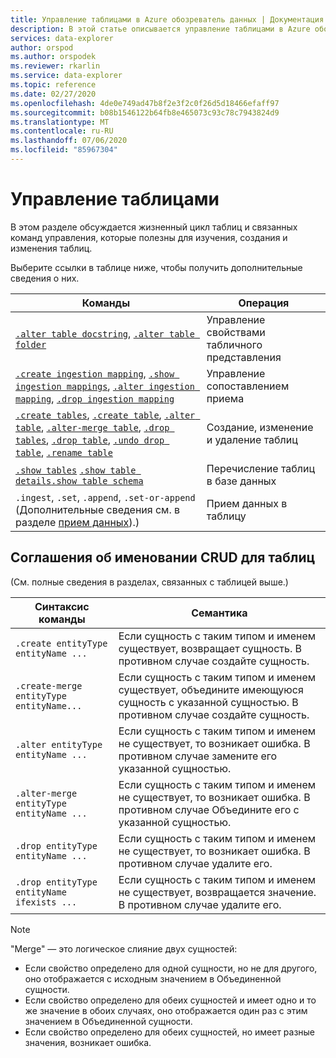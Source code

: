 ```yaml
---
title: Управление таблицами в Azure обозреватель данных | Документация Майкрософт
description: В этой статье описывается управление таблицами в Azure обозреватель данных.
services: data-explorer
author: orspod
ms.author: orspodek
ms.reviewer: rkarlin
ms.service: data-explorer
ms.topic: reference
ms.date: 02/27/2020
ms.openlocfilehash: 4de0e749ad47b8f2e3f2c0f26d5d18466efaff97
ms.sourcegitcommit: b08b1546122b64fb8e465073c93c78c7943824d9
ms.translationtype: MT
ms.contentlocale: ru-RU
ms.lasthandoff: 07/06/2020
ms.locfileid: "85967304"
---
```

# <a name="tables-management"></a>Управление таблицами

В этом разделе обсуждается жизненный цикл таблиц и связанных команд управления, которые полезны для изучения, создания и изменения таблиц.

Выберите ссылки в таблице ниже, чтобы получить дополнительные сведения о них.

| Команды                                                                                                                 | Операция                       |
|--------------------------------------------------------------------------------------------------------------------------|---------------------------------|
| [`.alter table docstring`](alter-table-docstring-command.md), [`.alter table folder`](alter-table-folder-command.md)                                                                                                                                                                                                   | Управление свойствами табличного представления |
| [`.create ingestion mapping`](create-ingestion-mapping-command.md), [`.show ingestion mappings`](show-ingestion-mapping-command.md), [`.alter ingestion mapping`](alter-ingestion-mapping-command.md), [`.drop ingestion mapping`](drop-ingestion-mapping-command.md)                                                                    | Управление сопоставлением приема        |
| [`.create tables`](create-tables-command.md), [`.create table`](create-table-command.md), [`.alter table`](alter-table-command.md), [`.alter-merge table`](alter-table-command.md), [`.drop tables`](drop-table-command.md), [`.drop table`](drop-table-command.md), [`.undo drop table`](undo-drop-table-command.md), [`.rename table`](rename-table-command.md) | Создание, изменение и удаление таблиц       |
| [`.show tables`](show-tables-command.md) [`.show table details`](show-table-details-command.md)[`.show table schema`](show-table-schema-command.md)                                                                                      | Перечисление таблиц в базе данных  |
| `.ingest`, `.set`, `.append`, `.set-or-append` (Дополнительные сведения см. в разделе [прием данных](../../ingest-data-overview.md#kusto-query-language-ingest-control-commands)).)                                                                                                                                                                                      | Прием данных в таблицу     |

## <a name="crud-naming-conventions-for-tables"></a>Соглашения об именовании CRUD для таблиц 
(См. полные сведения в разделах, связанных с таблицей выше.)
 
| Синтаксис команды                             | Семантика                                                                                                             |
|--------------------------------------------|-----------------------------------------------------------------------------------------------------------------------|
| `.create entityType entityName ...`        | Если сущность с таким типом и именем существует, возвращает сущность. В противном случае создайте сущность.                          |
| `.create-merge entityType entityName...`   | Если сущность с таким типом и именем существует, объедините имеющуюся сущность с указанной сущностью. В противном случае создайте сущность. |
| `.alter entityType entityName ...`         | Если сущность с таким типом и именем не существует, то возникает ошибка. В противном случае замените его указанной сущностью.            |
| `.alter-merge entityType entityName ...`   | Если сущность с таким типом и именем не существует, то возникает ошибка. В противном случае Объедините его с указанной сущностью.              |
| `.drop entityType entityName ...`          | Если сущность с таким типом и именем не существует, то возникает ошибка. В противном случае удалите его.                                         |
| `.drop entityType entityName ifexists ...` | Если сущность с таким типом и именем не существует, возвращается значение. В противном случае удалите его.                                        |
 
> [!NOTE]
> "Merge" — это логическое слияние двух сущностей:
>
> * Если свойство определено для одной сущности, но не для другого, оно отображается с исходным значением в Объединенной сущности.
> * Если свойство определено для обеих сущностей и имеет одно и то же значение в обоих случаях, оно отображается один раз с этим значением в Объединенной сущности.
> * Если свойство определено для обеих сущностей, но имеет разные значения, возникает ошибка.